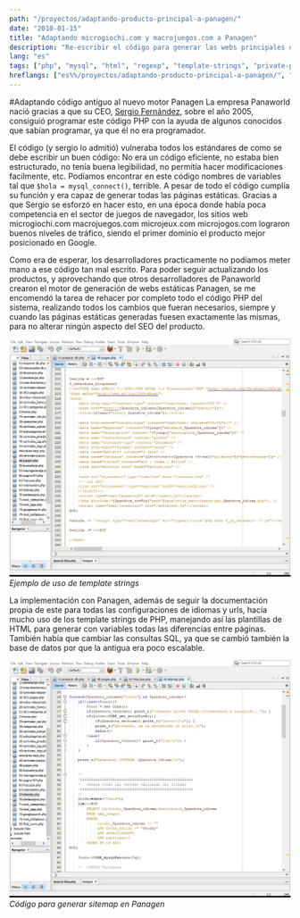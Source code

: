 ```yaml
---
path: "/proyectos/adaptando-producto-principal-a-panagen/"
date: "2010-01-15"
title: "Adaptando microgiochi.com y macrojuegos.com a Panagen"
description: "Re-escribir el código para generar las webs principales de la empresa utilizando el motor Panagen"
lang: "es"
tags: ["php", "mysql", "html", "regexp", "template-strings", "private-project"]
hreflangs: ["es%%/proyectos/adaptando-producto-principal-a-panagen/", "en%%/en/projects/upgrading-main-product-line-to-panagen/"]
---
```

#Adaptando código antiguo al nuevo motor Panagen
La empresa Panaworld nació gracias a que su CEO, [Sergio Fernández](https://es.linkedin.com/in/sergio-fernandez-giribets-25805717 "LinkedIn del CEO de Panaworld"), sobre el año 2005, consiguió programar este código PHP con la ayuda de algunos conocidos que sabían programar, ya que él no era programador.

El código (y sergio lo admitió) vulneraba todos los estándares de como se debe escribir un buen código: No era un código eficiente, no estaba bien estructurado, no tenía buena legibilidad, no permitía hacer modificaciones facilmente, etc. Podíamos encontrar en este código nombres de variables tal que `$hola = mysql_connect()`, terrible. A pesar de todo el código cumplía su función y era capaz de generar todas las páginas estáticas. Gracias a que Sergio se esforzó en hacer esto, en una época donde había poca competencia en el sector de juegos de navegador, los sitios web microgiochi.com macrojuegos.com microjeux.com microjogos.com lograron buenos niveles de tráfico, siendo el primer dominio el producto mejor posicionado en Google.

Como era de esperar, los desarrolladores practicamente no podíamos meter mano a ese código tan mal escrito. Para poder seguir actualizando los productos, y aprovechando que otros desarrolladores de Panaworld crearon el motor de generación de webs estáticas Panagen, se me encomendó la tarea de rehacer por completo todo el código PHP del sistema, realizando todos los cambios que fueran necesarios, siempre y cuando las páginas estáticas generadas fuesen exactamente las mismas, para no alterar ningún aspecto del SEO del producto.

![Panagen, uso de plantillas html](panagen-template-strings.jpg)
*Ejemplo de uso de template strings*

La implementación con Panagen, además de seguir la documentación propia de este para todas las configuraciones de idiomas y urls, hacía mucho uso de los template strings de PHP, manejando así las plantillas de HTML para generar con variables todas las diferencias entre páginas. También había que cambiar las consultas SQL, ya que se cambió también la base de datos por que la antigua era poco escalable.

![Panagen, generando un sitemap](panagen-sitemap.jpg)
*Código para generar sitemap en Panagen*

